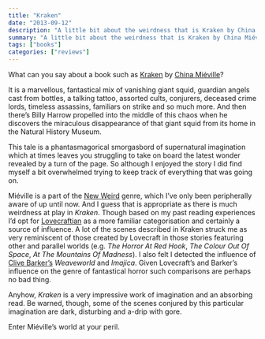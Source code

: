 ```yaml
---
title: "Kraken"
date: "2013-09-12"
description: "A little bit about the weirdness that is Kraken by China Miéville."
summary: "A little bit about the weirdness that is Kraken by China Miéville."
tags: ["books"]
categories: ["reviews"]
---
```


What can you say about a book such as [Kraken](http://en.wikipedia.org/wiki/Kraken_%28novel%29) by [China Miéville](https://www.chinamieville.net/)?

It is a marvellous, fantastical mix of vanishing giant squid, guardian angels cast from bottles, a talking tattoo, assorted cults, conjurers, deceased crime lords, timeless assassins, familiars on strike and so much more. And then there’s Billy Harrow propelled into the middle of this chaos when he discovers the miraculous disappearance of that giant squid from its home in the Natural History Museum.

This tale is a phantasmagorical smorgasbord of supernatural imagination which at times leaves you struggling to take on board the latest wonder revealed by a turn of the page. So although I enjoyed the story I did find myself a bit overwhelmed trying to keep track of everything that was going on.

Miéville is a part of the [New Weird](http://en.wikipedia.org/wiki/New_Weird) genre, which I’ve only been peripherally aware of up until now. And I guess that is appropriate as there is much weirdness at play in *Kraken*. Though based on my past reading experiences I’d opt for [Lovecraftian](http://en.wikipedia.org/wiki/H._P._Lovecraft) as a more familiar categorisation and certainly a source of influence. A lot of the scenes described in Kraken struck me as very reminiscent of those created by Lovecraft in those stories featuring other and parallel worlds (e.g. *The Horror At Red Hook*, *The Colour Out Of Space*, *At The Mountains Of Madness*). I also felt I detected the influence of [Clive Barker’s](http://www.clivebarker.info/) *Weaveworld* and *Imajica*. Given Lovecraft’s and Barker’s influence on the genre of fantastical horror such comparisons are perhaps no bad thing.

Anyhow, *Kraken* is a very impressive work of imagination and an absorbing read. Be warned, though, some of the scenes conjured by this particular imagination are dark, disturbing and a-drip with gore.

Enter Miéville’s world at your peril.
